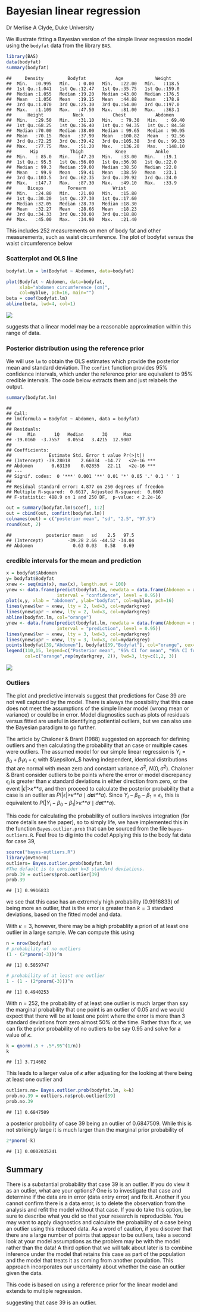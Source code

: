 Bayesian linear regression
================
Dr Merlise A Clyde, Duke University

We illustrate fitting a Bayesian version of the simple linear regression model using the `bodyfat` data from the library `BAS`.

``` r
library(BAS)
data(bodyfat)
summary(bodyfat)
```

    ##     Density         Bodyfat           Age            Weight     
    ##  Min.   :0.995   Min.   : 0.00   Min.   :22.00   Min.   :118.5  
    ##  1st Qu.:1.041   1st Qu.:12.47   1st Qu.:35.75   1st Qu.:159.0  
    ##  Median :1.055   Median :19.20   Median :43.00   Median :176.5  
    ##  Mean   :1.056   Mean   :19.15   Mean   :44.88   Mean   :178.9  
    ##  3rd Qu.:1.070   3rd Qu.:25.30   3rd Qu.:54.00   3rd Qu.:197.0  
    ##  Max.   :1.109   Max.   :47.50   Max.   :81.00   Max.   :363.1  
    ##      Height           Neck           Chest           Abdomen      
    ##  Min.   :29.50   Min.   :31.10   Min.   : 79.30   Min.   : 69.40  
    ##  1st Qu.:68.25   1st Qu.:36.40   1st Qu.: 94.35   1st Qu.: 84.58  
    ##  Median :70.00   Median :38.00   Median : 99.65   Median : 90.95  
    ##  Mean   :70.15   Mean   :37.99   Mean   :100.82   Mean   : 92.56  
    ##  3rd Qu.:72.25   3rd Qu.:39.42   3rd Qu.:105.38   3rd Qu.: 99.33  
    ##  Max.   :77.75   Max.   :51.20   Max.   :136.20   Max.   :148.10  
    ##       Hip            Thigh            Knee           Ankle     
    ##  Min.   : 85.0   Min.   :47.20   Min.   :33.00   Min.   :19.1  
    ##  1st Qu.: 95.5   1st Qu.:56.00   1st Qu.:36.98   1st Qu.:22.0  
    ##  Median : 99.3   Median :59.00   Median :38.50   Median :22.8  
    ##  Mean   : 99.9   Mean   :59.41   Mean   :38.59   Mean   :23.1  
    ##  3rd Qu.:103.5   3rd Qu.:62.35   3rd Qu.:39.92   3rd Qu.:24.0  
    ##  Max.   :147.7   Max.   :87.30   Max.   :49.10   Max.   :33.9  
    ##      Biceps         Forearm          Wrist      
    ##  Min.   :24.80   Min.   :21.00   Min.   :15.80  
    ##  1st Qu.:30.20   1st Qu.:27.30   1st Qu.:17.60  
    ##  Median :32.05   Median :28.70   Median :18.30  
    ##  Mean   :32.27   Mean   :28.66   Mean   :18.23  
    ##  3rd Qu.:34.33   3rd Qu.:30.00   3rd Qu.:18.80  
    ##  Max.   :45.00   Max.   :34.90   Max.   :21.40

This includes 252 measurements on men of body fat and other measurements, such as waist circumference. The plot of bodyfat versus the waist circumference below

### Scatterplot and OLS line

``` r
bodyfat.lm = lm(Bodyfat ~ Abdomen, data=bodyfat)

plot(Bodyfat ~ Abdomen, data=bodyfat, 
     xlab="abdomen circumference (cm)", 
     col=myblue, pch=16, main="")
beta = coef(bodyfat.lm)
abline(beta, lwd=4, col=1)
```

![](5.2.1_Bayesian_linear_regression_files/figure-markdown_github/unnamed-chunk-2-1.png)

suggests that a linear model may be a reasonable approximation within this range of data.

### Posterior distribution using the reference prior

We will use `lm` to obtain the OLS estimates which provide the posterior mean and standard deviation. The `confint` function provides 95% confidence intervals, which under the reference prior are equivalent to 95% credible intervals. The code below extracts them and just relabels the output.

``` r
summary(bodyfat.lm)
```

    ## 
    ## Call:
    ## lm(formula = Bodyfat ~ Abdomen, data = bodyfat)
    ## 
    ## Residuals:
    ##      Min       1Q   Median       3Q      Max 
    ## -19.0160  -3.7557   0.0554   3.4215  12.9007 
    ## 
    ## Coefficients:
    ##              Estimate Std. Error t value Pr(>|t|)    
    ## (Intercept) -39.28018    2.66034  -14.77   <2e-16 ***
    ## Abdomen       0.63130    0.02855   22.11   <2e-16 ***
    ## ---
    ## Signif. codes:  0 '***' 0.001 '**' 0.01 '*' 0.05 '.' 0.1 ' ' 1
    ## 
    ## Residual standard error: 4.877 on 250 degrees of freedom
    ## Multiple R-squared:  0.6617, Adjusted R-squared:  0.6603 
    ## F-statistic: 488.9 on 1 and 250 DF,  p-value: < 2.2e-16

``` r
out = summary(bodyfat.lm)$coef[, 1:2]
out = cbind(out, confint(bodyfat.lm))
colnames(out) = c("posterior mean", "sd", "2.5", "97.5")
round(out, 2)
```

    ##             posterior mean   sd    2.5   97.5
    ## (Intercept)         -39.28 2.66 -44.52 -34.04
    ## Abdomen               0.63 0.03   0.58   0.69

### credible intervals for the mean and prediction

``` r
x = bodyfat$Abdomen
y= bodyfat$Bodyfat
xnew <- seq(min(x), max(x), length.out = 100)
ynew <- data.frame(predict(bodyfat.lm, newdata = data.frame(Abdomen = xnew), 
                   interval = "confidence", level = 0.95))
plot(x,y, xlab = "abdomen", ylab="bodyfat", col=myblue, pch=16)
lines(ynew$lwr ~ xnew, lty = 2, lwd=3, col=mydarkgrey)
lines(ynew$upr ~ xnew, lty = 2, lwd=3, col=mydarkgrey)
abline(bodyfat.lm, col="orange")
ynew <- data.frame(predict(bodyfat.lm, newdata = data.frame(Abdomen = xnew), 
                   interval = "prediction", level = 0.95))
lines(ynew$lwr ~ xnew, lty = 3, lwd=3, col=mydarkgrey)
lines(ynew$upr ~ xnew, lty = 3, lwd=3, col=mydarkgrey)
points(bodyfat[39,"Abdomen"], bodyfat[39,"Bodyfat"], col="orange", cex=5)
legend(110,15, legend=c("Posterior mean", "95% CI for mean", "95% CI for predictions"), 
       col=c("orange",rep(mydarkgrey, 2)), lwd=3, lty=c(1,2, 3))
```

![](5.2.1_Bayesian_linear_regression_files/figure-markdown_github/unnamed-chunk-4-1.png)

### Outliers

The plot and predictive intervals suggest that predictions for Case 39 are not well captured by the model. There is always the possibility that this case does not meet the assumptions of the simple linear model (wrong mean or variance) or could be in error. Model diagnostics such as plots of residuals versus fitted are useful in identifying potiential outliers, but we can also use the Bayesian paradigm to go further.

The article by Chaloner & Brant (1988) suggested on approach for defining outliers and then calculating the probability that an case or multiple cases were outliers. The assumed model for our simple linear regression is *Y*<sub>*i*</sub> = *β*<sub>0</sub> + *β*<sub>1</sub>*x*<sub>*i*</sub> + *ϵ*<sub>*i*</sub> with $\\epsilon\_$ having independent, identical distributions that are normal with mean zero and constant variance *σ*<sup>2</sup>, *N*(0, *σ*<sup>2</sup>). Chaloner & Brant consider outliers to be points where the error or model discrepancy *ϵ*<sub>*i*</sub> is greater than *κ* standard deviations in either direction from zero, or the event |*ϵ*|&gt;*κ**σ*, and then proceed to calculate the posterior probability that a case is an outlier as *P*(|*ϵ*|&gt;*κ**σ* ∣ *d**a**t**a*).
Since *Y*<sub>*i*</sub> − *β*<sub>0</sub> − *β*<sub>1</sub> = *ϵ*<sub>*i*</sub>, this is equivalent to *P*(|*Y*<sub>*i*</sub> − *β*<sub>0</sub> − *β*<sub>1</sub>|&gt;*κ**σ* ∣ *d**a**t**a*).

This code for calculating the probability of outliers involves integration (for more details see the paper), so to simply life, we have implemented this in the function `Bayes.outlier.prob` that can be sourced from the file `bayes-outliers.R`. Feel free to dig into the code!
Applying this to the body fat data for case 39,

``` r
source("bayes-outliers.R")
library(mvtnorm)
outliers= Bayes.outlier.prob(bodyfat.lm) 
#The default is to consider k=3 standard deviations.
prob.39 = outliers$prob.outlier[39]
prob.39
```

    ## [1] 0.9916833

we see that this case has an extremely high probability (0.9916833) of being more an outlier, that is the error is greater than *k* = 3 standard deviations, based on the fitted model and data.

With *κ* = 3, however, there may be a high probablity a priori of at least one outlier in a large sample. We can compute this using

``` r
n = nrow(bodyfat)
# probability of no outliers
(1 - (2*pnorm(-3)))^n
```

    ## [1] 0.5059747

``` r
# probability of at least one outlier
1 - (1 - (2*pnorm(-3)))^n
```

    ## [1] 0.4940253

With n = 252, the probability of at least one outlier is much larger than say the marginal probability that one point is an outlier of 0.05 and we would expect that there will be at least one point where the error is more than 3 standard deviations from zero almost 50% ot the time. Rather than fix *κ*, we can fix the prior probability of no outliers to be say 0.95 and solve for a value of *κ*.

``` r
k = qnorm(.5 + .5*.95^(1/n))
k
```

    ## [1] 3.714602

This leads to a larger value of *κ* after adjusting for the looking at there being at least one outlier and

``` r
outliers.no= Bayes.outlier.prob(bodyfat.lm, k=k)
prob.no.39 = outliers.no$prob.outlier[39]
prob.no.39
```

    ## [1] 0.6847509

a posterior probbility of case 39 being an outlier of 0.6847509. While this is not strikingly large it is much larger than the marginal prior probability of

``` r
2*pnorm(-k)
```

    ## [1] 0.0002035241

Summary
-------

There is a substantial probability that case 39 is an outlier. If you do view it as an outlier, what are your options? One is to investigate that case and determine if the data are in error (data entry error) and fix it. Another if you cannot confirm there is a data error, is to delete the observation from the analysis and refit the model without that case. If you do take this option, be sure to describe what you did so that your research is reproducible. You may want to apply diagnostics and calculate the probability of a case being an outlier using this reduced data. As a word of caution, if you discover that there are a large number of points that appear to be outliers, take a second look at your model assumptions as the problem may be with the model rather than the data! A third option that we will talk about later is to combine inference under the model that retains this case as part of the population and the model that treats it as coming from another population. This approach incorporates our uncertainty about whether the case an outlier given the data.

This code is based on using a reference prior for the linear model and extends to multiple regression.

suggesting that case 39 is an outlier.

